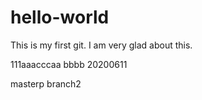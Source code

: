 # hello-world

  This is my first git.
  I am very glad about this.
  
111aaacccaa
bbbb
20200611

masterp
branch2
